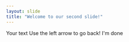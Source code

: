 ```yaml
---
layout: slide
title: "Welcome to our second slide!"
---
```

Your text
Use the left arrow to go back!
I'm done

